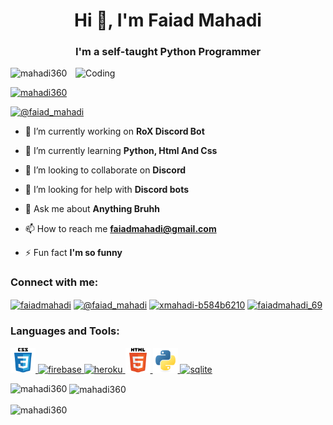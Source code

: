 <h1 align="center">Hi 👋, I'm Faiad Mahadi</h1>
<h3 align="center">I'm a self-taught Python Programmer</h3>
<img align="right" alt="Coding" width="400" src="https://giphy.com/gifs/dommespace-domme-space-programador-qgQUggAC3Pfv687qPC">

<p align="left"> <img src="https://komarev.com/ghpvc/?username=mahadi360&label=Profile%20views&color=0e75b6&style=flat" alt="mahadi360" /> </p>

<p align="left"> <a href="https://github.com/ryo-ma/github-profile-trophy"><img src="https://github-profile-trophy.vercel.app/?username=mahadi360" alt="mahadi360" /></a> </p>

<p align="left"> <a href="https://twitter.com/@faiad_mahadi" target="blank"><img src="https://img.shields.io/twitter/follow/@faiad_mahadi?logo=twitter&style=for-the-badge" alt="@faiad_mahadi" /></a> </p>

- 🔭 I’m currently working on **RoX Discord Bot**

- 🌱 I’m currently learning **Python, Html And Css**

- 👯 I’m looking to collaborate on **Discord**

- 🤝 I’m looking for help with **Discord bots**

- 💬 Ask me about **Anything Bruhh**

- 📫 How to reach me **faiadmahadi@gmail.com**

- ⚡ Fun fact **I'm so funny**

<h3 align="left">Connect with me:</h3>
<p align="left">
<a href="https://dev.to/faiadmahadi" target="blank"><img align="center" src="https://raw.githubusercontent.com/rahuldkjain/github-profile-readme-generator/master/src/images/icons/Social/devto.svg" alt="faiadmahadi" height="30" width="40" /></a>
<a href="https://twitter.com/@faiad_mahadi" target="blank"><img align="center" src="https://raw.githubusercontent.com/rahuldkjain/github-profile-readme-generator/master/src/images/icons/Social/twitter.svg" alt="@faiad_mahadi" height="30" width="40" /></a>
<a href="https://linkedin.com/in/xmahadi-b584b6210" target="blank"><img align="center" src="https://raw.githubusercontent.com/rahuldkjain/github-profile-readme-generator/master/src/images/icons/Social/linked-in-alt.svg" alt="xmahadi-b584b6210" height="30" width="40" /></a>
<a href="https://instagram.com/faiadmahadi_69" target="blank"><img align="center" src="https://raw.githubusercontent.com/rahuldkjain/github-profile-readme-generator/master/src/images/icons/Social/instagram.svg" alt="faiadmahadi_69" height="30" width="40" /></a>
</p>

<h3 align="left">Languages and Tools:</h3>
<p align="left"> <a href="https://www.w3schools.com/css/" target="_blank" rel="noreferrer"> <img src="https://raw.githubusercontent.com/devicons/devicon/master/icons/css3/css3-original-wordmark.svg" alt="css3" width="40" height="40"/> </a> <a href="https://firebase.google.com/" target="_blank" rel="noreferrer"> <img src="https://www.vectorlogo.zone/logos/firebase/firebase-icon.svg" alt="firebase" width="40" height="40"/> </a> <a href="https://heroku.com" target="_blank" rel="noreferrer"> <img src="https://www.vectorlogo.zone/logos/heroku/heroku-icon.svg" alt="heroku" width="40" height="40"/> </a> <a href="https://www.w3.org/html/" target="_blank" rel="noreferrer"> <img src="https://raw.githubusercontent.com/devicons/devicon/master/icons/html5/html5-original-wordmark.svg" alt="html5" width="40" height="40"/> </a> <a href="https://www.python.org" target="_blank" rel="noreferrer"> <img src="https://raw.githubusercontent.com/devicons/devicon/master/icons/python/python-original.svg" alt="python" width="40" height="40"/> </a> <a href="https://www.sqlite.org/" target="_blank" rel="noreferrer"> <img src="https://www.vectorlogo.zone/logos/sqlite/sqlite-icon.svg" alt="sqlite" width="40" height="40"/> </a> </p>

<p><img align="left" src="https://github-readme-stats.vercel.app/api/top-langs?username=mahadi360&show_icons=true&locale=en&layout=compact" alt="mahadi360" /></p>

<p>&nbsp;<img align="center" src="https://github-readme-stats.vercel.app/api?username=mahadi360&show_icons=true&locale=en" alt="mahadi360" /></p>

<p><img align="center" src="https://github-readme-streak-stats.herokuapp.com/?user=mahadi360&" alt="mahadi360" /></p>
